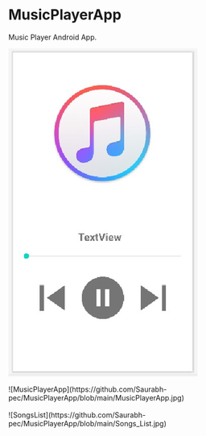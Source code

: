 # MusicPlayerApp
Music Player Android App. 


![MusicPlayerDesign](https://github.com/Saurabh-pec/MusicPlayerApp/blob/main/music%20player%20design.jpg)
<tr>
![MusicPlayerApp](https://github.com/Saurabh-pec/MusicPlayerApp/blob/main/MusicPlayerApp.jpg)<br><br>
![SongsList](https://github.com/Saurabh-pec/MusicPlayerApp/blob/main/Songs_List.jpg)
